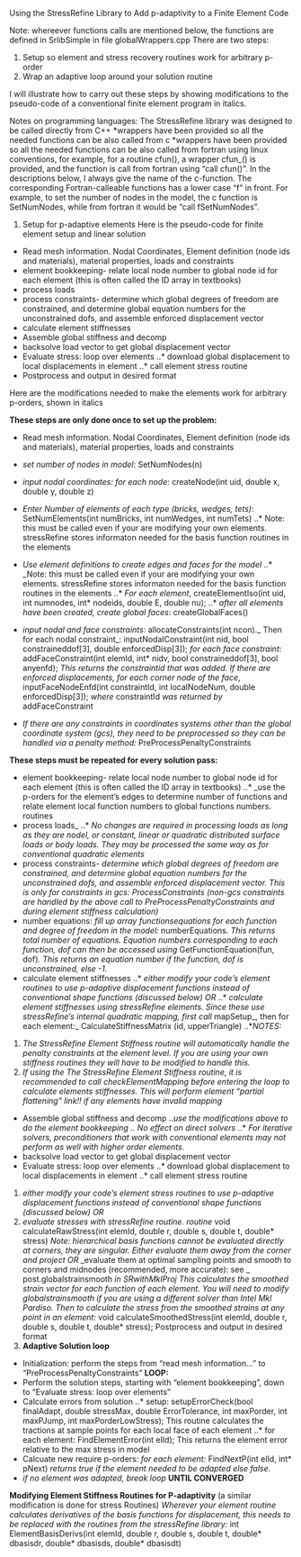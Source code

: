 Using the StressRefine Library to Add p-adaptivity to a Finite Element Code 
 
Note: whereever functions calls are mentioned below, the functions are defined in SrlibSimple in file globalWrappers.cpp 
There are two steps:
1. Setup so element and stress recovery routines work for arbitrary p-order
2. Wrap an adaptive loop around your solution routine

I will illustrate how to carry out these steps by showing modifications to the pseudo-code of a conventional finite element program in italics.

Notes on programming languages:
The StressRefine library was designed to be called directly from C++
*wrappers have been provided so all the needed functions can be also called from c
*wrappers have been provided so all the needed functions can be also called from fortran using
linux conventions, for example, for a routine cfun(), a wrapper cfun_() is provided, and the function is call from fortran using “call cfun()”. In the descriptions below, I always give the name of the c-function. The corresponding Fortran-calleable functions has a lower case “f” in front. For example, to set the number of nodes in the model, the c function is SetNumNodes, while from fortran it would be “call fSetNumNodes”.

1. Setup for p-adaptive elements
Here is the pseudo-code for finite element setup and linear solution
* Read mesh information. Nodal Coordinates, Element definition (node ids and materials), material properties, loads and constraints
* element bookkeeping- relate local node number to global node id for each element (this is often called the ID array in textbooks)
* process loads
* process constraints- determine which global degrees of freedom are constrained, and determine global equation numbers for the unconstrained dofs, and assemble enforced displacement vector
* calculate element stiffnesses
* Assemble global stiffness and decomp
* backsolve load vector to get global displacement vector
* Evaluate stress: loop over elements
..* download global displacement to local displacements in element
..* call element stress routine
* Postprocess and output in desired format

Here are the modifications needed to make the elements work for arbitrary p-orders, shown in italics

__These steps are only done once to set up the problem:__
* Read mesh information. Nodal Coordinates, Element definition (node ids and materials), material properties, loads and constraints

* _set number of nodes in model_: SetNumNodes(n)
* _input nodal coordinates: for each node_: createNode(int uid, double x, double y, double z)
* _Enter Number of elements of each type (bricks, wedges, tets)_: SetNumElements(int numBricks, int numWedges, int numTets)
..* Note: this must be called even if your are modifying your own elements. stressRefine stores informaton needed for the basis function routines in the elements
* _Use element definitions to create edges and faces for the model_
..* _Note: this must be called even if your are modifying your own elements. stressRefine stores informaton needed for the basis function routines in the elements
..* _For each element_, createElementIso(int uid, int numnodes, int* nodeids, double E, double nu);
..* _after all elements have been created, create global faces_: createGlobalFaces()
* _input nodal and face constraints_: allocateConstraints(int ncon)._ Then for each nodal constraint_: inputNodalConstraint(int nid, bool constraineddof[3], double enforcedDisp[3]);
_for each face constraint_: addFaceConstraint(int elemId, int* nidv, bool constraineddof[3], bool anyenfd);
_This returns the constraintid that was added. If there are enforced displacements,
for each corner node of the face_, inputFaceNodeEnfd(int constraintId, int localNodeNum, double enforcedDisp[3]);
_where_ constraintId _was returned by_ addFaceConstraint

* _If there are any constraints in coordinates systems other than the global coordinate system (gcs), they need to be preprocessed so they can be handled via a penalty method:_ PreProcessPenaltyConstraints

__These steps must be repeated for every solution pass:__
* element bookkeeping- relate local node number to global node id for each element (this is often called the ID array in textbooks)
..* _use the p-orders for the element’s edges to determine number of functions and relate element local function numbers to global functions numbers. routines
* process loads_
..* _No changes are required in processing loads as long as they are nodel, or constant, linear or quadratic distributed surface loads or body loads. They may be processed the same way as for conventional quadratic elements_
* process constraints- _determine which global degrees of freedom are constrained, and determine global equation numbers for the unconstrained dofs, and assemble enforced displacement vector. This is only for constraints in gcs: ProcessConstraints
(non-gcs constraints are handled by the above call to PreProcessPenaltyConstraints and during element stiffness calculation)_
* number equations: _fill up array functionsequations for each function and degree of freedom in the model:_ numberEquations.
_This returns total number of equations. Equation numbers corresponding to each function, dof can then be accessed using_ GetFunctionEquation(fun, dof)_. This returns an equation number if the function, dof is unconstrained, else -1._
* calculate element stiffnesses
..* _either modify your code’s element routines to use p-adaptive displacement functions instead of conventional shape functions (discussed below) OR_
..* _calculate element stiffnesses using stressRefine elements. Since these use stressRefine’s internal quadratic mapping, first call_ mapSetup_, then for each element:_
 CalculateStiffnessMatrix (id, upperTriangle)
..*_NOTES:_
1. _The StressRefine Element Stiffness routine will automatically handle the penalty constraints at the element level. If you are using your own stiffness routines they will have to be modified to handle this._
2. _If using the The StressRefine Element Stiffness routine, it is recommended to call checkElementMapping before entering the loop to calculate elements stiffnesses. This will perform element “partial flattening” link!! if any elements have invalid mapping_
* Assemble global stiffness and decomp
..*_use the modifications above to do the element bookkeeping_
..* _No effect on direct solvers_
..* _For iterative solvers, preconditioners that work with conventional elements may not perform as well with higher order elements._
* backsolve load vector to get global displacement vector
* Evaluate stress: loop over elements
..* download global displacement to local displacements in element
..* call element stress routine
1. _either modify your code’s element stress routines to use p-adaptive displacement functions instead of conventional shape functions (discussed below) OR_
2. _evaluate stresses with stressRefine routine. routine_ void calculateRawStress(int elemId, double r, double s, double t, double* stress)
_Note: hierarchical basis functions cannot be evaluated directly at corners, they are singular. Either evaluate them away from the corner and project OR_
_evaluate them at optimal sampling points and smooth to corners and midnodes (recommended, more accurate): see _ post.globalstrainsmooth  _in SRwithMklProj_
_This calculates the smoothed strain vector for each function of each element. You will need to modify _globalstrainsmooth_ if you are using a different solver than Intel Mkl Pardiso._
_Then to calculate the stress from the smoothed strains at any point in an element:_
void calculateSmoothedStress(int elemId, double r, double s, double t, double* stress);
Postprocess and output in desired format
2. **Adaptive Solution loop**
* Initialization: perform the steps from “read mesh information…” to “PreProcessPenaltyConstraints”
**LOOP:**
* Perform the solution steps, starting with “element bookkeeping”, down to “Evaluate stress: loop over elements”
* Calculate errors from solution
..* setup: setupErrorCheck(bool finalAdapt, double stressMax, double ErrorTolerance, int maxPorder, int maxPJump, int maxPorderLowStress); This routine calculates the tractions at sample points for each local face of each element
..* for each element: FindElementError(int elId); This returns the element error relative to the max stress in model
* Calcuate new require p-orders: _for each element:_ FindNextP(int elId, int* pNext) _returns true if the element needed to be adapted else false._
* _if no element was adapted, break loop_
**UNTIL CONVERGED**

**Modifying Element Stiffness Routines for P-adaptivity**
(a similar modification is done for stress Routines)
_Wherever your element routine calculates derivatives of the basis functions for displacement, this needs to be replaced with the routines from the stressRefine library:_ int ElementBasisDerivs(int elemId, double r, double s, double t, double* dbasisdr, double* dbasisds, double* dbasisdt)

